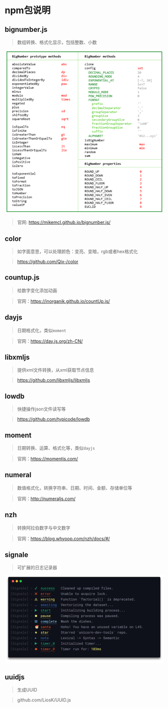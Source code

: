 # npm包说明

## bignumber.js
> 数组转换、格式化显示，包括整数、小数

![转换](./img/bignumberJS.png)

> 官网: https://mikemcl.github.io/bignumber.js/


## color
> 如字面意思，可以处理颜色：变亮、变暗，rgb或者hex格式化

> https://github.com/Qix-/color


## countup.js
> 给数字变化添加动画

> 官网：https://inorganik.github.io/countUp.js/


## dayjs
> 日期格式化，类似`moment`

> 官网：https://day.js.org/zh-CN/


## libxmljs
> 提供xml文件转换，从xml获取节点信息

> https://github.com/libxmljs/libxmljs


## lowdb
> 快捷操作json文件读写等

> https://github.com/typicode/lowdb


## moment
> 日期转换、运算、格式化等，类似`dayjs`

> 官网：https://momentjs.com/


## numeral
> 数值格式化，转换字符串、日期、时间、金额、存储单位等

> 官网：http://numeraljs.com/


## nzh
> 转换阿拉伯数字与中文数字

> 官网：https://blog.whyoop.com/nzh/docs/#/


## signale
> 可扩展的日志记录器

![默认日志级别](./img/Signale.png)


## uuidjs
> 生成UUID

> github.com/LiosK/UUID.js